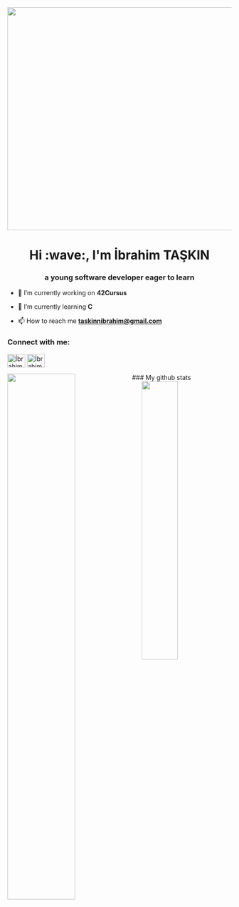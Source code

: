 <img src="https://github.com/itaskinn/itaskinn/blob/main/36033.gif" width="1000px" height="500px">
<h1 align="center">Hi :wave:, I'm İbrahim TAŞKIN</h1>
<h3 align="center">a young software developer eager to learn</h3>

- :telescope: I’m currently working on **42Cursus**
 
- :seedling: I’m currently learning **C**

- :mailbox: How to reach me **taskinnibrahim@gmail.com**

<h3 align="left">Connect with me:</h3>
<p align="left">
<a href="https://linkedin.com/in/ibrahim-taşkin-a80156208/" target="blank"><img align="center" src="https://raw.githubusercontent.com/rahuldkjain/github-profile-readme-generator/master/src/images/icons/Social/linked-in-alt.svg" alt="İbrahimTAŞKIN" height="30" width="40" /></a>
<a href="https://instagram.com/ibrahim.tasknn" target="blank"><img align="center" src="https://raw.githubusercontent.com/rahuldkjain/github-profile-readme-generator/master/src/images/icons/Social/instagram.svg" alt="İbrahimTAŞKIN" height="30" width="40" /></a>
</p>
### My github stats
<a href="https://github.com/S/github-readme-stats">
  <img align="left" width="55%" src="https://github-readme-stats.vercel.app/api?username=itaskinn&show_icons=true&theme=radical" />
</a>
<a href="https://github.com/itaskinn/github-readme-stats">
  <img align="right" width="40%" src="https://github-readme-stats.vercel.app/api/top-langs/?username=itaskinn&layout=compact&theme=radical" />
</a>

